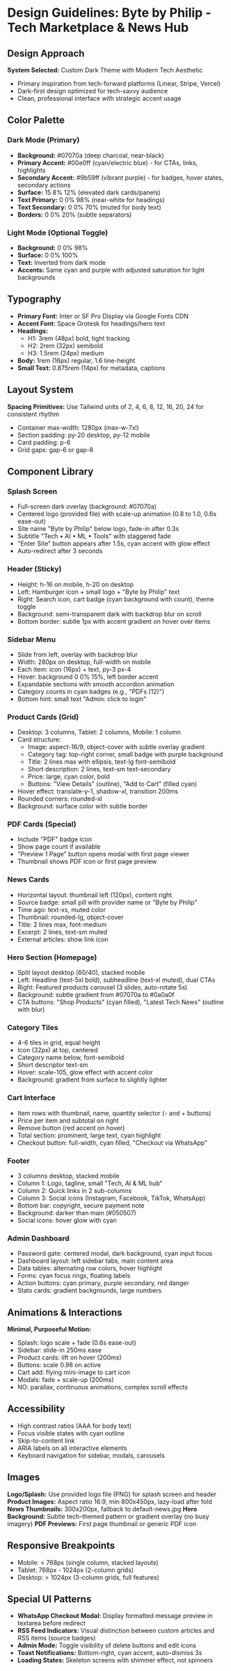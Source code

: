 # Design Guidelines: Byte by Philip - Tech Marketplace & News Hub

## Design Approach
**System Selected:** Custom Dark Theme with Modern Tech Aesthetic
- Primary inspiration from tech-forward platforms (Linear, Stripe, Vercel)
- Dark-first design optimized for tech-savvy audience
- Clean, professional interface with strategic accent usage

## Color Palette

### Dark Mode (Primary)
- **Background:** #07070a (deep charcoal, near-black)
- **Primary Accent:** #00e0ff (cyan/electric blue) - for CTAs, links, highlights
- **Secondary Accent:** #9b59ff (vibrant purple) - for badges, hover states, secondary actions
- **Surface:** 15 8% 12% (elevated dark cards/panels)
- **Text Primary:** 0 0% 98% (near-white for headings)
- **Text Secondary:** 0 0% 70% (muted for body text)
- **Borders:** 0 0% 20% (subtle separators)

### Light Mode (Optional Toggle)
- **Background:** 0 0% 98%
- **Surface:** 0 0% 100%
- **Text:** Inverted from dark mode
- **Accents:** Same cyan and purple with adjusted saturation for light backgrounds

## Typography
- **Primary Font:** Inter or SF Pro Display via Google Fonts CDN
- **Accent Font:** Space Grotesk for headings/hero text
- **Headings:** 
  - H1: 3rem (48px) bold, tight tracking
  - H2: 2rem (32px) semibold
  - H3: 1.5rem (24px) medium
- **Body:** 1rem (16px) regular, 1.6 line-height
- **Small Text:** 0.875rem (14px) for metadata, captions

## Layout System
**Spacing Primitives:** Use Tailwind units of 2, 4, 6, 8, 12, 16, 20, 24 for consistent rhythm
- Container max-width: 1280px (max-w-7xl)
- Section padding: py-20 desktop, py-12 mobile
- Card padding: p-6
- Grid gaps: gap-6 or gap-8

## Component Library

### Splash Screen
- Full-screen dark overlay (background: #07070a)
- Centered logo (provided file) with scale-up animation (0.8 to 1.0, 0.6s ease-out)
- Site name "Byte by Philip" below logo, fade-in after 0.3s
- Subtitle "Tech • AI • ML • Tools" with staggered fade
- "Enter Site" button appears after 1.5s, cyan accent with glow effect
- Auto-redirect after 3 seconds

### Header (Sticky)
- Height: h-16 on mobile, h-20 on desktop
- Left: Hamburger icon + small logo + "Byte by Philip" text
- Right: Search icon, cart badge (cyan background with count), theme toggle
- Background: semi-transparent dark with backdrop blur on scroll
- Bottom border: subtle 1px with accent gradient on hover over items

### Sidebar Menu
- Slide from left, overlay with backdrop blur
- Width: 280px on desktop, full-width on mobile
- Each item: icon (16px) + text, py-3 px-4
- Hover: background 0 0% 15%, left border accent
- Expandable sections with smooth accordion animation
- Category counts in cyan badges (e.g., "PDFs (12)")
- Bottom hint: small text "Admin: click to login"

### Product Cards (Grid)
- Desktop: 3 columns, Tablet: 2 columns, Mobile: 1 column
- Card structure:
  - Image: aspect-16/9, object-cover with subtle overlay gradient
  - Category tag: top-right corner, small badge with purple background
  - Title: 2 lines max with ellipsis, text-lg font-semibold
  - Short description: 2 lines, text-sm text-secondary
  - Price: large, cyan color, bold
  - Buttons: "View Details" (outline), "Add to Cart" (filled cyan)
- Hover effect: translate-y-1, shadow-xl, transition 200ms
- Rounded corners: rounded-xl
- Background: surface color with subtle border

### PDF Cards (Special)
- Include "PDF" badge icon
- Show page count if available
- "Preview 1 Page" button opens modal with first page viewer
- Thumbnail shows PDF icon or first page preview

### News Cards
- Horizontal layout: thumbnail left (120px), content right
- Source badge: small pill with provider name or "Byte by Philip"
- Time ago: text-xs, muted color
- Thumbnail: rounded-lg, object-cover
- Title: 2 lines max, font-medium
- Excerpt: 2 lines, text-sm muted
- External articles: show link icon

### Hero Section (Homepage)
- Split layout desktop (60/40), stacked mobile
- Left: Headline (text-5xl bold), subheadline (text-xl muted), dual CTAs
- Right: Featured products carousel (3 slides, auto-rotate 5s)
- Background: subtle gradient from #07070a to #0a0a0f
- CTA buttons: "Shop Products" (cyan filled), "Latest Tech News" (outline with blur)

### Category Tiles
- 4-6 tiles in grid, equal height
- Icon (32px) at top, centered
- Category name below, font-semibold
- Short descriptor text-sm
- Hover: scale-105, glow effect with accent color
- Background: gradient from surface to slightly lighter

### Cart Interface
- Item rows with thumbnail, name, quantity selector (- and + buttons)
- Price per item and subtotal on right
- Remove button (red accent on hover)
- Total section: prominent, large text, cyan highlight
- Checkout button: full-width, cyan filled, "Checkout via WhatsApp"

### Footer
- 3 columns desktop, stacked mobile
- Column 1: Logo, tagline, small "Tech, AI & ML hub"
- Column 2: Quick links in 2 sub-columns
- Column 3: Social icons (Instagram, Facebook, TikTok, WhatsApp)
- Bottom bar: copyright, secure payment note
- Background: darker than main (#050507)
- Social icons: hover glow with cyan

### Admin Dashboard
- Password gate: centered modal, dark background, cyan input focus
- Dashboard layout: left sidebar tabs, main content area
- Data tables: alternating row colors, hover highlight
- Forms: cyan focus rings, floating labels
- Action buttons: cyan primary, purple secondary, red danger
- Stats cards: gradient backgrounds, large numbers

## Animations & Interactions
**Minimal, Purposeful Motion:**
- Splash: logo scale + fade (0.6s ease-out)
- Sidebar: slide-in 250ms ease
- Product cards: lift on hover (200ms)
- Buttons: scale 0.98 on active
- Cart add: flying mini-image to cart icon
- Modals: fade + scale-up (200ms)
- NO: parallax, continuous animations, complex scroll effects

## Accessibility
- High contrast ratios (AAA for body text)
- Focus visible states with cyan outline
- Skip-to-content link
- ARIA labels on all interactive elements
- Keyboard navigation for sidebar, modals, carousels

## Images
**Logo/Splash:** Use provided logo file (PNG) for splash screen and header
**Product Images:** Aspect ratio 16:9, min 800x450px, lazy-load after fold
**News Thumbnails:** 300x200px, fallback to default-news.jpg
**Hero Background:** Subtle tech-themed pattern or gradient overlay (no busy imagery)
**PDF Previews:** First page thumbnail or generic PDF icon

## Responsive Breakpoints
- Mobile: < 768px (single column, stacked layouts)
- Tablet: 768px - 1024px (2-column grids)
- Desktop: > 1024px (3-column grids, full features)

## Special UI Patterns
- **WhatsApp Checkout Modal:** Display formatted message preview in textarea before redirect
- **RSS Feed Indicators:** Visual distinction between custom articles and RSS items (source badges)
- **Admin Mode:** Toggle visibility of delete buttons and edit icons
- **Toast Notifications:** Bottom-right, cyan accent, auto-dismiss 3s
- **Loading States:** Skeleton screens with shimmer effect, not spinners